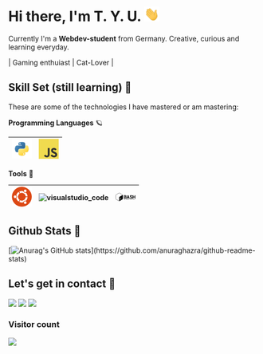 <h1> Hi there, I'm T. Y. U. <img  src="https://raw.githubusercontent.com/ABSphreak/ABSphreak/master/gifs/Hi.gif" width="30px"></h1>

Currently I'm a **Webdev-student** from Germany. Creative, curious and learning everyday.

 | Gaming enthuiast | Cat-Lover | 
  
## Skill Set (still learning) 💪   

These are some of the technologies I have mastered or am mastering:
  
**Programming Languages** 🪐
  
<img title="Python" alt="Python" width="40px" src="https://raw.githubusercontent.com/github/explore/master/topics/python/python.png" />|<img alt="JS" title="JavaScript" width="40px" src="https://raw.githubusercontent.com/github/explore/master/topics/javascript/javascript.png">
|--|--|
  
**Tools** 🧰

<img title="Ubuntu" alt="Ubuntu" width="40px" src="https://raw.githubusercontent.com/github/explore/master/topics/ubuntu/ubuntu.png">|<img src="[[https://github.com/Xx-Ashutosh-xX/Xx-Ashutosh-xX/blob/master/assets/icons/visualstudio_code.png](https://icon-icons.com/icon/file-type-vscode/130084)](https://code.visualstudio.com/assets/images/code-stable.png)" alt="visualstudio_code" width="40px">|<img src="https://github.com/Xx-Ashutosh-xX/Xx-Ashutosh-xX/blob/master/assets/icons/bash.png" alt="bash" width="40px">
|--|--|--|

## Github Stats 📯

[![Anurag's GitHub stats](https://github-readme-stats.vercel.app/api?username=YasinUz&show_icons=true&theme=radical&include_all_commits=true")](https://github.com/anuraghazra/github-readme-stats)

## Let's get in contact 📕

[![](https://img.shields.io/badge/-linkedin-0073B1?style=flat-square)](http://linkedin.com/in/)
[![](https://img.shields.io/badge/-twitter-1C9CEA?style=flat-square)](https://twitter.com/)
[![](https://img.shields.io/badge/-resume-332B40?style=flat-square)](https://resume.io/)

  
### Visitor count
<img src="https://profile-counter.glitch.me/YasinUz/count.svg" />


